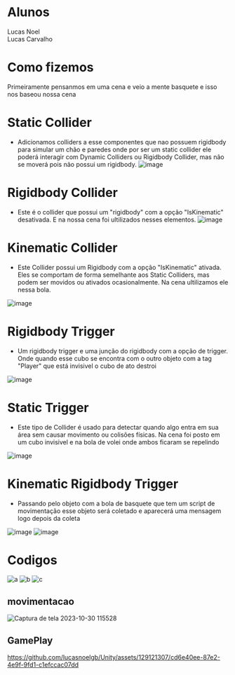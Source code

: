 # Alunos
Lucas Noel<br>
Lucas Carvalho


# Como fizemos
Primeiramente pensanmos em uma cena e veio a mente basquete e isso nos baseou nossa cena 

# Static Collider
 - Adicionamos colliders a esse componentes que nao possuem rigidbody para simular um chão e paredes onde por ser um static collider ele poderá interagir com  Dynamic Colliders ou Rigidbody Collider, mas não se moverá pois não possui um rigidbody.
![image](https://github.com/lucasnoelgb/Unity/assets/129121307/622f951f-8a19-4fa1-bade-ec888844df7e)



# Rigidbody Collider
- Este é o collider que possui um "rigidbody" com a opção "IsKinematic" desativada. E na nossa cena foi ultilizados nesses elementos. 
![image](https://github.com/lucasnoelgb/Unity/assets/129121307/63cff668-be14-4006-bbd8-8dcdd82ef6b1)


# Kinematic Collider
 - Este Collider possui um Rigidbody com a opção "IsKinematic" ativada. Eles se comportam de forma semelhante aos Static Colliders, mas podem ser movidos ou ativados ocasionalmente. Na cena ultilizamos ele nessa bola.

 ![image](https://github.com/lucasnoelgb/Unity/assets/129121307/d902c87a-f07d-40ce-8005-922d6732bd20)


# Rigidbody Trigger
- Um rigidbody trigger e uma junção do rigidbody com a opção de trigger. Onde quando esse cubo se encontra com o outro objeto com a tag "Player" que está invisivel o cubo de ato destroi

![image](https://github.com/lucasnoelgb/Unity/assets/129121307/cee4ed6e-1cb3-4891-b75c-459d69990f3d)


# Static Trigger 
- Este tipo de Collider é usado para detectar quando algo entra em sua área sem causar movimento ou colisões físicas. Na cena foi posto em um cubo invisivel e na bola de volei onde ambos ficaram se repelindo

![image](https://github.com/lucasnoelgb/Unity/assets/129121307/6513eca9-8ef6-4018-9296-a45918ef9398)

# Kinematic Rigidbody Trigger 
- Passando pelo objeto com a bola de basquete que tem um script de movimentação esse objeto será coletado e aparecerá uma mensagem logo depois da coleta 

![image](https://github.com/lucasnoelgb/Unity/assets/129121307/2171d9dc-1287-480c-a11b-934e836da1ea)
![image](https://github.com/lucasnoelgb/Unity/assets/129121307/cb9922d5-01b7-4a3c-a8b2-2c7de137610d)

# Codigos
![a](https://github.com/lucasnoelgb/Unity/assets/129121307/817070b1-16eb-4444-9ac8-00b7f481b1ca)
![b](https://github.com/lucasnoelgb/Unity/assets/129121307/e821bc6a-ac86-4c52-841f-eeee25e1f9e1)
![c](https://github.com/lucasnoelgb/Unity/assets/129121307/2697276e-6454-487c-8f4e-9c90b2d833f2)

## movimentacao
![Captura de tela 2023-10-30 115528](https://github.com/lucasnoelgb/Unity/assets/129121307/5af77977-c7ea-4b11-985a-3d65c06bbcba)


## GamePlay



https://github.com/lucasnoelgb/Unity/assets/129121307/cd6e40ee-87e2-4e9f-9fd1-c1efccac07dd










  
  
